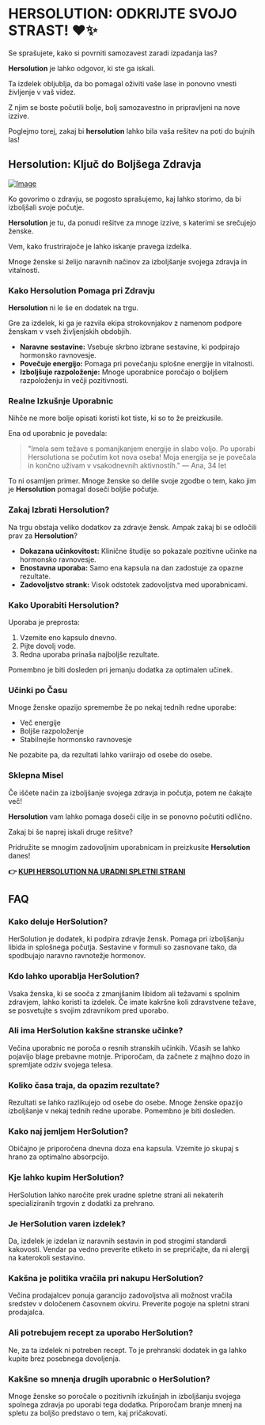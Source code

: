 # HERSOLUTION: ODKRIJTE SVOJO STRAST! ❤️✨

Se sprašujete, kako si povrniti samozavest zaradi izpadanja las? 

**Hersolution** je lahko odgovor, ki ste ga iskali.

Ta izdelek obljublja, da bo pomagal oživiti vaše lase in ponovno vnesti življenje v vaš videz. 

Z njim se boste počutili bolje, bolj samozavestno in pripravljeni na nove izzive. 

Poglejmo torej, zakaj bi **hersolution** lahko bila vaša rešitev na poti do bujnih las!

## Hersolution: Ključ do Boljšega Zdravja

[![Image](https://www2.sellhealth.com/231/hersol160x200_A.jpg)](https://gchaffi.com/ZjfEW2HB)

Ko govorimo o zdravju, se pogosto sprašujemo, kaj lahko storimo, da bi izboljšali svoje počutje. 

**Hersolution** je tu, da ponudi rešitve za mnoge izzive, s katerimi se srečujejo ženske.

Vem, kako frustrirajoče je lahko iskanje pravega izdelka. 

Mnoge ženske si želijo naravnih načinov za izboljšanje svojega zdravja in vitalnosti.

### Kako Hersolution Pomaga pri Zdravju

**Hersolution** ni le še en dodatek na trgu. 

Gre za izdelek, ki ga je razvila ekipa strokovnjakov z namenom podpore ženskam v vseh življenjskih obdobjih. 

- **Naravne sestavine:** Vsebuje skrbno izbrane sestavine, ki podpirajo hormonsko ravnovesje.
- **Povečuje energijo:** Pomaga pri povečanju splošne energije in vitalnosti.
- **Izboljšuje razpoloženje:** Mnoge uporabnice poročajo o boljšem razpoloženju in večji pozitivnosti.

### Realne Izkušnje Uporabnic

Nihče ne more bolje opisati koristi kot tiste, ki so to že preizkusile. 

Ena od uporabnic je povedala:

> "Imela sem težave s pomanjkanjem energije in slabo voljo. Po uporabi Hersolutiona se počutim kot nova oseba! Moja energija se je povečala in končno uživam v vsakodnevnih aktivnostih." 
> — Ana, 34 let

To ni osamljen primer. Mnoge ženske so delile svoje zgodbe o tem, kako jim je **Hersolution** pomagal doseči boljše počutje.

### Zakaj Izbrati Hersolution?

Na trgu obstaja veliko dodatkov za zdravje žensk. Ampak zakaj bi se odločili prav za **Hersolution**? 

- **Dokazana učinkovitost:** Klinične študije so pokazale pozitivne učinke na hormonsko ravnovesje.
- **Enostavna uporaba:** Samo ena kapsula na dan zadostuje za opazne rezultate.
- **Zadovoljstvo strank:** Visok odstotek zadovoljstva med uporabnicami.

### Kako Uporabiti Hersolution?

Uporaba je preprosta:

1. Vzemite eno kapsulo dnevno.
2. Pijte dovolj vode.
3. Redna uporaba prinaša najboljše rezultate.

Pomembno je biti dosleden pri jemanju dodatka za optimalen učinek.

### Učinki po Času

Mnoge ženske opazijo spremembe že po nekaj tednih redne uporabe:

- Več energije
- Boljše razpoloženje
- Stabilnejše hormonsko ravnovesje

Ne pozabite pa, da rezultati lahko variirajo od osebe do osebe.

### Sklepna Misel

Če iščete način za izboljšanje svojega zdravja in počutja, potem ne čakajte več!

**Hersolution** vam lahko pomaga doseči cilje in se ponovno počutiti odlično.

Zakaj bi še naprej iskali druge rešitve?

Pridružite se mnogim zadovoljnim uporabnicam in preizkusite **Hersolution** danes!



**👉 [KUPI HERSOLUTION NA URADNI SPLETNI STRANI](https://gchaffi.com/ZjfEW2HB)**

## FAQ

### Kako deluje HerSolution?
HerSolution je dodatek, ki podpira zdravje žensk. Pomaga pri izboljšanju libida in splošnega počutja. Sestavine v formuli so zasnovane tako, da spodbujajo naravno ravnotežje hormonov.

### Kdo lahko uporablja HerSolution?
Vsaka ženska, ki se sooča z zmanjšanim libidom ali težavami s spolnim zdravjem, lahko koristi ta izdelek. Če imate kakršne koli zdravstvene težave, se posvetujte s svojim zdravnikom pred uporabo.

### Ali ima HerSolution kakšne stranske učinke?
Večina uporabnic ne poroča o resnih stranskih učinkih. Včasih se lahko pojavijo blage prebavne motnje. Priporočam, da začnete z majhno dozo in spremljate odziv svojega telesa.

### Koliko časa traja, da opazim rezultate?
Rezultati se lahko razlikujejo od osebe do osebe. Mnoge ženske opazijo izboljšanje v nekaj tednih redne uporabe. Pomembno je biti dosleden.

### Kako naj jemljem HerSolution?
Običajno je priporočena dnevna doza ena kapsula. Vzemite jo skupaj s hrano za optimalno absorpcijo.

### Kje lahko kupim HerSolution?
HerSolution lahko naročite prek uradne spletne strani ali nekaterih specializiranih trgovin z dodatki za prehrano.

### Je HerSolution varen izdelek?
Da, izdelek je izdelan iz naravnih sestavin in pod strogimi standardi kakovosti. Vendar pa vedno preverite etiketo in se prepričajte, da ni alergij na katerokoli sestavino.

### Kakšna je politika vračila pri nakupu HerSolution?
Večina prodajalcev ponuja garancijo zadovoljstva ali možnost vračila sredstev v določenem časovnem okviru. Preverite pogoje na spletni strani prodajalca.

### Ali potrebujem recept za uporabo HerSolution?
Ne, za ta izdelek ni potreben recept. To je prehranski dodatek in ga lahko kupite brez posebnega dovoljenja.

### Kakšne so mnenja drugih uporabnic o HerSolution?
Mnoge ženske so poročale o pozitivnih izkušnjah in izboljšanju svojega spolnega zdravja po uporabi tega dodatka. Priporočam branje mnenj na spletu za boljšo predstavo o tem, kaj pričakovati.